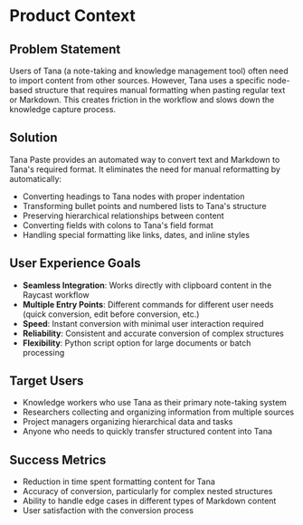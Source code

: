 # Product Context

## Problem Statement
Users of Tana (a note-taking and knowledge management tool) often need to import content from other sources. However, Tana uses a specific node-based structure that requires manual formatting when pasting regular text or Markdown. This creates friction in the workflow and slows down the knowledge capture process.

## Solution
Tana Paste provides an automated way to convert text and Markdown to Tana's required format. It eliminates the need for manual reformatting by automatically:
- Converting headings to Tana nodes with proper indentation
- Transforming bullet points and numbered lists to Tana's structure
- Preserving hierarchical relationships between content
- Converting fields with colons to Tana's field format
- Handling special formatting like links, dates, and inline styles

## User Experience Goals
- **Seamless Integration**: Works directly with clipboard content in the Raycast workflow
- **Multiple Entry Points**: Different commands for different user needs (quick conversion, edit before conversion, etc.)
- **Speed**: Instant conversion with minimal user interaction required
- **Reliability**: Consistent and accurate conversion of complex structures
- **Flexibility**: Python script option for large documents or batch processing

## Target Users
- Knowledge workers who use Tana as their primary note-taking system
- Researchers collecting and organizing information from multiple sources
- Project managers organizing hierarchical data and tasks
- Anyone who needs to quickly transfer structured content into Tana

## Success Metrics
- Reduction in time spent formatting content for Tana
- Accuracy of conversion, particularly for complex nested structures
- Ability to handle edge cases in different types of Markdown content
- User satisfaction with the conversion process 
